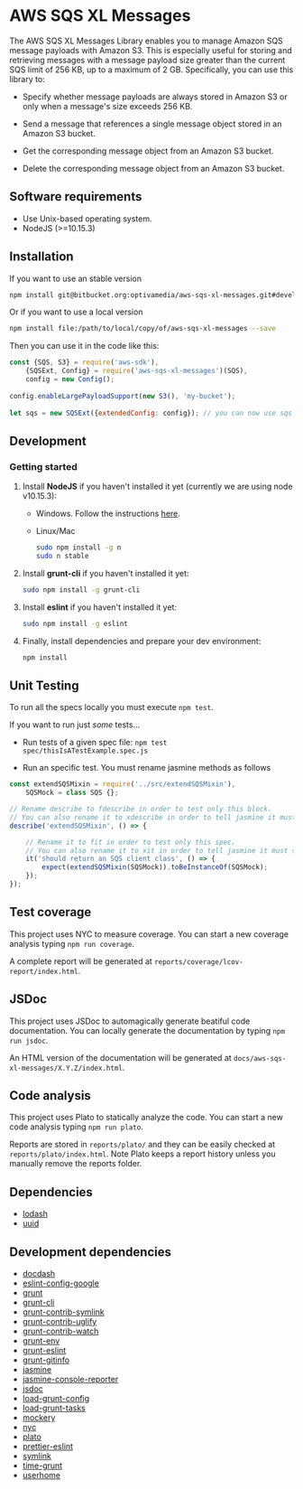 # AWS SQS XL Messages

The AWS SQS XL Messages Library enables you to manage Amazon SQS message payloads with Amazon S3. This is especially useful for storing and retrieving messages with a message payload size greater than the current SQS limit of 256 KB, up to a maximum of 2 GB. Specifically, you can use this library to:

* Specify whether message payloads are always stored in Amazon S3 or only when a message's size exceeds 256 KB.

* Send a message that references a single message object stored in an Amazon S3 bucket.

* Get the corresponding message object from an Amazon S3 bucket.

* Delete the corresponding message object from an Amazon S3 bucket.

## Software requirements

* Use Unix-based operating system.
* NodeJS (>=10.15.3)

## Installation

If you want to use an stable version

```sh
npm install git@bitbucket.org:optivamedia/aws-sqs-xl-messages.git#develop --save
```

Or if you want to use a local version

```sh
npm install file:/path/to/local/copy/of/aws-sqs-xl-messages --save
```

Then you can use it in the code like this:

```js
const {SQS, S3} = require('aws-sdk'),
    {SQSExt, Config} = require('aws-sqs-xl-messages')(SQS),
    config = new Config();
 
config.enableLargePayloadSupport(new S3(), 'my-bucket');
 
let sqs = new SQSExt({extendedConfig: config}); // you can now use sqs as if it was an sqs client from aws-sdk
```

## Development

### Getting started

1. Install **NodeJS** if you haven't installed it yet (currently we are using node v10.15.3):

    * Windows. Follow the instructions [here](https://nodejs.org/en/).
    * Linux/Mac

      ```sh
      sudo npm install -g n
      sudo n stable
      ```

2. Install **grunt-cli** if you haven't installed it yet:

    ```sh
    sudo npm install -g grunt-cli
    ```

3. Install **eslint** if you haven't installed it yet:

    ```sh
    sudo npm install -g eslint
    ```

4. Finally, install dependencies and prepare your dev environment:

    ```sh
    npm install
    ```


## Unit Testing

To run all the specs locally you must execute `npm test`.

If you want to run just _some_ tests...

* Run tests of a given spec file: `npm test spec/thisIsATestExample.spec.js`

* Run an specific test. You must rename jasmine methods as follows

```js
const extendSQSMixin = require('../src/extendSQSMixin'),
    SQSMock = class SQS {};

// Rename describe to fdescribe in order to test only this block.
// You can also rename it to xdescribe in order to tell jasmine it must skip this block.
describe('extendSQSMixin', () => {

    // Rename it to fit in order to test only this spec.
    // You can also rename it to xit in order to tell jasmine it must skip this spec.
    it('should return an SQS client class', () => {
        expect(extendSQSMixin(SQSMock)).toBeInstanceOf(SQSMock);
    });
});

```

## Test coverage

This project uses NYC to measure coverage. You can start a new coverage analysis typing `npm run coverage`.

A complete report will be generated at `reports/coverage/lcov-report/index.html`.

## JSDoc

This project uses JSDoc to automagically generate beatiful code documentation. You can locally generate the documentation by typing `npm run jsdoc`.

An HTML version of the documentation will be generated at `docs/aws-sqs-xl-messages/X.Y.Z/index.html`.

## Code analysis

This project uses Plato to statically analyze the code. You can start a new code analysis typing `npm run plato`.

Reports are stored in `reports/plato/` and they can be easily checked at `reports/plato/index.html`. Note Plato keeps a report history unless you manually remove the reports folder.

## Dependencies

* [lodash](https://lodash.com/)
* [uuid](https://github.com/uuidjs/uuid)

## Development dependencies

* [docdash](https://github.com/clenemt/docdash)
* [eslint-config-google](https://github.com/google/eslint-config-google/blob/master/README.md)
* [grunt](https://gruntjs.com/getting-started)
* [grunt-cli](https://gruntjs.com/using-the-cli)
* [grunt-contrib-symlink](https://github.com/gruntjs/grunt-contrib-symlink)
* [grunt-contrib-uglify](https://github.com/gruntjs/grunt-contrib-uglify)
* [grunt-contrib-watch](https://github.com/gruntjs/grunt-contrib-watch)
* [grunt-env](https://github.com/jsoverson/grunt-env)
* [grunt-eslint](https://github.com/sindresorhus/grunt-eslint)
* [grunt-gitinfo](https://github.com/damkraw/grunt-gitinfo)
* [jasmine](https://jasmine.github.io/)
* [jasmine-console-reporter](https://github.com/onury/jasmine-console-reporter#readme)
* [jsdoc](https://jsdoc.app/)
* [load-grunt-config](https://github.com/firstandthird/load-grunt-config#readme)
* [load-grunt-tasks](https://github.com/sindresorhus/load-grunt-tasks#readme)
* [mockery](https://github.com/mfncooper/mockery#readme)
* [nyc](https://github.com/istanbuljs/nyc)
* [plato](https://github.com/es-analysis/plato)
* [prettier-eslint](https://github.com/prettier/prettier-eslint)
* [symlink](https://github.com/clux/symlink#readme)
* [time-grunt](https://github.com/sindresorhus/time-grunt#readme)
* [userhome](https://www.npmjs.com/package/userhome)